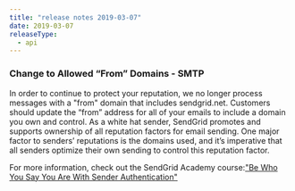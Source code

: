```yaml
---
title: "release notes 2019-03-07"
date: 2019-03-07
releaseType:
  - api
---
```


### Change to Allowed “From” Domains - SMTP

In order to continue to protect your reputation, we no longer process messages with a "from" domain that includes sendgrid.net. Customers should update the “from” address for all of your emails to include a domain you own and control. As a white hat sender, SendGrid promotes and supports ownership of all reputation factors for email sending. One major factor to senders’ reputations is the domains used, and it’s imperative that all senders optimize their own sending to control this reputation factor.

For more information, check out the SendGrid Academy course:["Be Who You Say You Are With Sender Authentication"](https://learn.sendgrid.com/catalog/ymzwnoqh/be-who-you-say-you-are-with-sender-authentication)